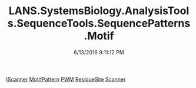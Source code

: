 ﻿---
title: LANS.SystemsBiology.AnalysisTools.SequenceTools.SequencePatterns.Motif
date: 6/13/2016 9:11:12 PM
---

[IScanner](T-LANS.SystemsBiology.AnalysisTools.SequenceTools.SequencePatterns.Motif.IScanner.html)
[MotifPattern](T-LANS.SystemsBiology.AnalysisTools.SequenceTools.SequencePatterns.Motif.MotifPattern.html)
[PWM](T-LANS.SystemsBiology.AnalysisTools.SequenceTools.SequencePatterns.Motif.PWM.html)
[ResidueSite](T-LANS.SystemsBiology.AnalysisTools.SequenceTools.SequencePatterns.Motif.ResidueSite.html)
[Scanner](T-LANS.SystemsBiology.AnalysisTools.SequenceTools.SequencePatterns.Motif.Scanner.html)

